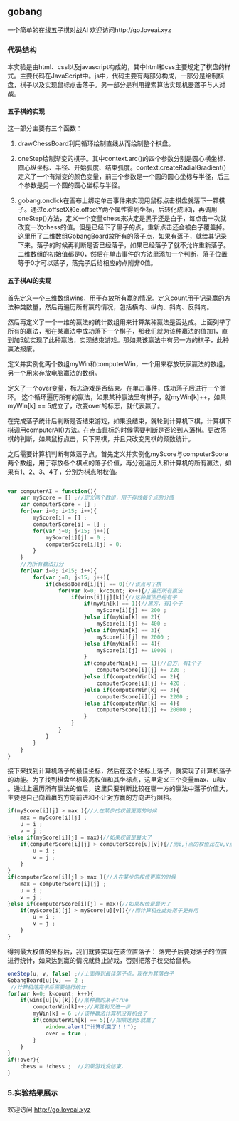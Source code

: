 ## gobang
一个简单的在线五子棋对战AI
欢迎访问http://go.loveai.xyz

### 代码结构
本实验是由html、css以及javascript构成的，其中html和css主要规定了棋盘的样式。主要代码在JavaScript中。js中，代码主要有两部分构成，一部分是绘制棋盘，棋子以及实现鼠标点击落子。另一部分是利用搜索算法实现机器落子与人对战。
#### 五子棋的实现
这一部分主要有三个函数：

1. drawChessBoard利用循环绘制直线从而绘制整个棋盘。

2. oneStep绘制渐变的棋子。其中context.arc()的四个参数分别是圆心横坐标、圆心纵坐标、半径、开始弧度、结束弧度。context.createRadialGradient()定义了一个有渐变的颜色变量，前三个参数是一个圆的圆心坐标与半径，后三个参数是另一个圆的圆心坐标与半径。
3. gobang.onclick在画布上绑定单击事件来实现用鼠标点击棋盘就落下一颗棋子。通过e.offsetX和e.offsetY两个属性得到坐标，后转化成i和j，再调用oneStep()方法，定义一个变量chess来决定是黑子还是白子，每点击一次就改变一次chess的值。但是已经下了黑子的点，重新点击还会被白子覆盖掉。这里用了二维数组GobangBoard放所有的落子点，如果有落子，就给其记录下来。落子的时候再判断是否已经落子，如果已经落子了就不允许重新落子。二维数组的初始值都是0，然后在单击事件的方法里添加一个判断，落子位置等于0才可以落子，落完子后给相应的点附非0值。

#### 五子棋AI的实现
首先定义一个三维数组wins，用于存放所有赢的情况。定义count用于记录赢的方法种类数量，然后再遍历所有赢的情况，包括横向、纵向、斜向、反斜向。

然后再定义了一个一维的赢法的统计数组用来计算某种赢法是否达成。上面列举了所有的赢法，那在某赢法中成功落下一个棋子，那我们就为该种赢法的值加1，直到加5就实现了此种赢法，实现结束游戏。那如果该赢法中有另一方的棋子，此种赢法报废。

定义并实例化两个数组myWin和computerWin，一个用来存放玩家赢法的数组，另一个用来存放电脑赢法的数组。

定义了一个over变量，标志游戏是否结束。在单击事件，成功落子后进行一个循环。
这个循环遍历所有的赢法，如果某种赢法里有棋子，就myWin[k]++，如果myWin[k] == 5成立了，改变over的标志，就代表赢了。

在完成落子统计后判断是否结束游戏，如果没结束，就轮到计算机下棋，计算棋下棋调用computerAI()方法。在点击鼠标的时候需要判断是否轮到人落棋。更改落棋的判断，如果鼠标点击，只下黑棋，并且只改变黑棋的频数统计。

之后需要计算机判断有效落子点。首先定义并实例化myScore与computerScore两个数组，用于存放各个棋点的落子价值，再分别遍历人和计算机的所有赢法，如果有1、2、3、4子，分别为棋点附权值。
```javascript

var computerAI = function(){
    var myScore = [] ;//定义两个数组，用于存放每个点的分值
    var computerScore = [] ;
    for(var i=0; i<15; i++){
        myScore[i] = [] ;
        computerScore[i] = [] ;
        for(var j=0; j<15; j++){
            myScore[i][j] = 0 ;
            computerScore[i][j] = 0;
        }
    }
    //为所有赢法打分
    for(var i=0; i<15; i++){
        for(var j=0; j<15; j++){
            if(chessBoard[i][j] == 0){//该点可下棋
                for(var k=0; k<count; k++){//遍历所有赢法
                    if(wins[i][j][k]){//这种赢法已经有子
                        if(myWin[k] == 1){//黑方，有1个子
                            myScore[i][j] += 200 ;
                        }else if(myWin[k] == 2){
                            myScore[i][j] += 400 ;
                        }else if(myWin[k] == 3){
                            myScore[i][j] += 2000 ;
                        }else if(myWin[k] == 4){
                            myScore[i][j] += 10000 ;
                        }
                        if(computerWin[k] == 1){//白方，有1个子
                            computerScore[i][j] += 220 ;
                        }else if(computerWin[k] == 2){
                            computerScore[i][j] += 420 ;
                        }else if(computerWin[k] == 3){
                            computerScore[i][j] += 2200 ;
                        }else if(computerWin[k] == 4){
                            computerScore[i][j] += 20000 ;
                        }
                    }
                }
            }
        }
    }
}
```

接下来找到计算机落子的最佳坐标，然后在这个坐标上落子，就实现了计算机落子的功能。为了找到棋盘坐标最高权值和其坐标点，这里定义三个变量max、u和v 。通过上遍历所有赢法的值后，这里只要判断比较在哪一方的赢法中落子价值大，主要是自己向着赢的方向前进和不让对方赢的方向进行阻挡。
```javascript
if(myScore[i][j] > max ){//人在某步的权值更高的时候
    max = myScore[i][j] ;
    u = i ;
    v = j ;
}else if(myScore[i][j] = max){//如果权值是最大了
    if(computerScore[i][j] > computerScore[u][v]){//而i,j点的权值比在u,v点的更大时
        u = i ;
        v = j ;
    }
}
if(computerScore[i][j] > max ){//人在某步的权值更高的时候
    max = computerScore[i][j] ;
    u = i ;
    v = j ;
}else if(computerScore[i][j] = max){//如果权值是最大了
    if(myScore[i][j] > myScore[u][v]){//而计算机在此处落子更有用
        u = i ;
        v = j ;
    }
}
```
得到最大权值的坐标后，我们就要实现在该位置落子：
落完子后要对落子的位置进行统计，如果达到赢的情况就终止游戏，否则把落子权交给鼠标。
```javascript
oneStep(u, v, false) ;//上面得到最佳落子点，现在为其落白子
GobangBoard[u][v] == 2 ; 
 //计算机落完子后需要进行统计
for(var k=0; k<count; k++){
    if(wins[u][v][k]){//某种赢的某子true
        computerWin[k]++;//离胜利又进一步
        myWin[k] = 6 ;//该种赢法计算机没有机会了
        if(computerWin[k] == 5){//如果达到5就赢了
            window.alert("计算机赢了！！");
            over = true ;
        }
    }
}
if(!over){
    chess = !chess ;  //如果游戏没结束，
}
```
### 5.实验结果展示
欢迎访问 http://go.loveai.xyz
